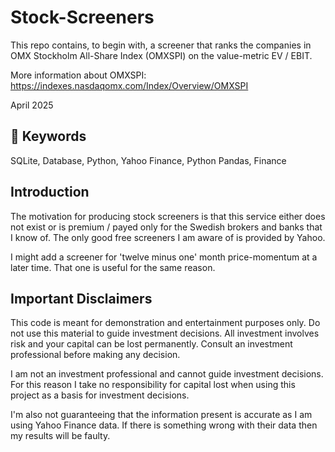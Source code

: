 # Stock-Screeners

This repo contains, to begin with, a screener that ranks the companies in OMX Stockholm All-Share Index (OMXSPI) on the value-metric EV / EBIT.  

More information about OMXSPI: https://indexes.nasdaqomx.com/Index/Overview/OMXSPI  

April 2025

## 🔑 Keywords
SQLite, Database, Python, Yahoo Finance, Python Pandas, Finance

## Introduction

The motivation for producing stock screeners is that this service either does not exist or is premium / payed only for the Swedish brokers and banks that I know of. The only good free screeners I am aware of is provided by Yahoo. 
  
I might add a screener for 'twelve minus one' month price-momentum at a later time. That one is useful for the same reason.

## Important Disclaimers

This code is meant for demonstration and entertainment purposes only. Do not use this material to guide investment decisions. All investment involves risk and your capital can be lost permanently. Consult an investment professional before making any decision.   

I am not an investment professional and cannot guide investment decisions. For this reason I take no responsibility for capital lost when using this project as a basis for investment decisions.  

I'm also not guaranteeing that the information present is accurate as I am using Yahoo Finance data. If there is something wrong with their data then my results will be faulty.




